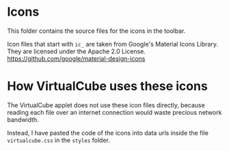 # Icons
This folder contains the source files for the icons in the toolbar.

Icon files that start with `ic_` are taken from Google's Material Icons Library. 
They are licensed under the Apache 2.0 License.
https://github.com/google/material-design-icons

# How VirtualCube uses these icons
The VirtualCube applet does not use these icon files directly,
because reading each file over an internet connection would waste 
precious network bandwidth.

Instead, I have pasted the code of the icons into data urls inside
the file `virtualcube.css` in the `styles` folder.
